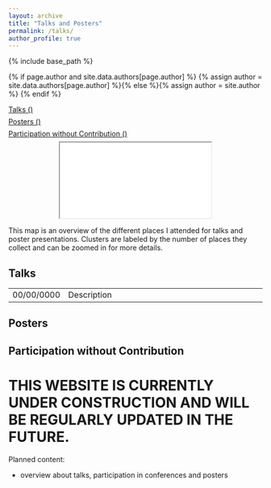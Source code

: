 ```yaml
---
layout: archive
title: "Talks and Posters"
permalink: /talks/
author_profile: true
---
```


{% include base_path %}

{% if page.author and site.data.authors[page.author] %}
  {% assign author = site.data.authors[page.author] %}{% else %}{% assign author = site.author %}
{% endif %}

<p style="margin-top:0.5em; margin-bottom:0.5em">
  <a href="#talks">Talks ()</a>
</p>
<p style="margin-top:0.5em; margin-bottom:0.5em">
  <a href="#posters">Posters ()</a>
</p>
<p style="margin-top:0.5em; margin-bottom:0.5em">
  <a href="#participation">Participation without Contribution ()</a>
</p>

<div style="width:100%; text-align:center;">
<iframe src="/talkmap/map.html" class="talkmap"></iframe>
</div>
<p class="text-block">
  This map is an overview of the different places I attended for talks and
  poster presentations.
  Clusters are labeled by the number of places they collect and can be zoomed in 
  for more details.
</p>

## <a name="talks"></a>Talks ##

<table class="eventtable">
  <tr>
    <td style="width:10%"> 00/00/0000 </td>
    <td> Description </td>
  </tr>
</table>

## <a name="posters"></a>Posters ##

## <a name="participation"></a>Participation without Contribution ##

# THIS WEBSITE IS CURRENTLY UNDER CONSTRUCTION AND WILL BE REGULARLY UPDATED IN THE FUTURE.

Planned content:
* overview about talks, participation in conferences and posters
